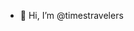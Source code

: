 - 👋 Hi, I’m @timestravelers


<!---
timestravelers/timestravelers is a ✨ special ✨ repository because its `README.md` (this file) appears on your GitHub profile.
You can click the Preview link to take a look at your changes.
--->

